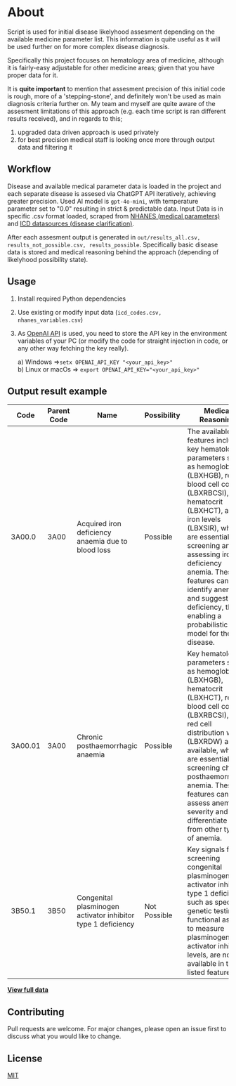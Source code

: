 # About

Script is used for initial disease likelyhood assesment depending on the available medicine parameter list. This information is quite useful as it will be used further on for more complex disease diagnosis. 

Specifically this project focuses on hematology area of medicine, although it is fairly-easy adjustable for other medicine areas; given that you have proper data for it.

It is **quite important** to mention that assesment precision of this initial code is rough, more of a 'stepping-stone', and definitely won't be used as main diagnosis criteria further on. My team and myself are quite aware of the assesment limitations of this approach (e.g. each time script is ran different results received), and in regards to this;
1) upgraded data driven approach is used privately
2) for best precision medical staff is looking once more through output data and filtering it

  
## Workflow

Disease and available medical parameter data is loaded in the project and each separate disease is assesed via ChatGPT API iteratively, achieving greater precision. Used AI model is ```gpt-4o-mini```, with temperature parameter set to "0.0" resulting in strict & predictable data. Input Data is in specific .csv format loaded, scraped from [NHANES (medical parameters)](https://wwwn.cdc.gov/nchs/nhanes/search/datapage.aspx?Component=Laboratory) and [ICD datasources (disease clarification)](https://icd.who.int/browse/2025-01/mms/en). 

After each assesment output is generated in ```out/results_all.csv, results_not_possible.csv, results_possible```. Specifically basic disease data is stored and medical reasoning behind the approach (depending of likelyhood possibility state).

  
## Usage
1) Install required Python dependencies
2) Use existing or modify input data (```icd_codes.csv, nhanes_variables.csv```)
2) As [OpenAI API](https://platform.openai.com/docs/overview) is used, you need to store the API key in the environment variables of your PC (or modify the code for straight injection in code, or any other way fetching the key really).  
  
   a) Windows =>```setx OPENAI_API_KEY "<your_api_key>"```  
   b) Linux or macOs => ```export OPENAI_API_KEY="<your_api_key>"```

  
## Output result example

| Code    | Parent Code | Name                                                        | Possibility   | Medical Reasoning                                                                                                                                                                                                                                                                           |
|----------|------------|------------------------------------------------------------|---------------|---------------------------------------------------------------------------------------------------------------------------------------------------------------------------------------------------------------------------------------------------------------------------------------------|
| 3A00.0   | 3A00       | Acquired iron deficiency anaemia due to blood loss         | Possible      | The available features include key hematological parameters such as hemoglobin (LBXHGB), red blood cell count (LBXRBCSI), hematocrit (LBXHCT), and iron levels (LBXSIR), which are essential for screening and assessing iron deficiency anemia. These features can help identify anemia and suggest iron deficiency, thus enabling a probabilistic model for the disease. |
| 3A00.01  | 3A00       | Chronic posthaemorrhagic anaemia                           | Possible      | Key hematological parameters such as hemoglobin (LBXHGB), hematocrit (LBXHCT), red blood cell count (LBXRBCSI), and red cell distribution width (LBXRDW) are available, which are essential for screening chronic posthaemorrhagic anemia. These features can help assess anemia severity and differentiate it from other types of anemia. |
| 3B50.1   | 3B50       | Congenital plasminogen activator inhibitor type 1 deficiency | Not Possible  | Key signals for screening congenital plasminogen activator inhibitor type 1 deficiency, such as specific genetic testing or functional assays to measure plasminogen activator inhibitor levels, are not available in the listed features.                                                                                         |

[**View full data**](./out/results_all.csv)

  
## Contributing

Pull requests are welcome. For major changes, please open an issue first
to discuss what you would like to change.


## License

[MIT](https://choosealicense.com/licenses/mit/)
